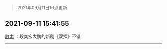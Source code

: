 > 2021年09月11日16点更新
<link rel="stylesheet" href="https://cdn.jsdelivr.net/gh/taotie6/sampleJSON@main/css/photo_show.css">
<meta name="referrer" content="no-referrer" />


 ## 2021-09-11 15:41:55 

 [㪚木](https://www.coolapk.com/feed/29914210?shareKey=NzI1NTgxYTU5MTg5NjEzYzYxYjM~) ：段奕宏大鹏的新剧《双探》不错 

<div class="album">
</div>

 ------- 

